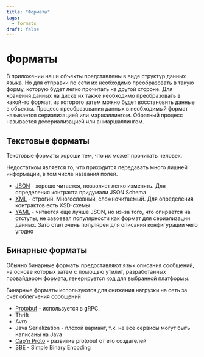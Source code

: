 ```yaml
---
title: "Форматы"
tags: 
  - formats
draft: false
---
```


# Форматы

В приложении наши объекты представлены в виде структур данных языка. 
Но для отправки по сети их необходимо преобразовать в такую форму, которую будет легко прочитать на другой стороне.
Для хранения данных на диске их также необходимо преобразовать в какой-то формат, из которого затем можно будет восстановить данные в объекты.
Процесс преобразования данных в необходимый формат называется сериализацией или маршаллингом. 
Обратный процесс называется десериализацией или анмаршаллингом.

## Текстовые форматы

Текстовые форматы хороши тем, что их может прочитать человек.

Недостатком является то, что приходится передавать много лишней информации, в том числе названия полей.

- [JSON](json.md) - хорошо читается, позволяет легко изменять. Для определения контракта придумали JSON Schema
- [XML](xml.md) - строгий. Многословный, сложночитаемый. Для определения контрактов есть XSD-схемы
- [YAML](yaml.md) - читается еще лучше JSON, но из-за того, что опирается на отступы, не завоевал популярности как формат для сериализации данных. Зато стал очень популярен для описания конфигурации чего угодно

## Бинарные форматы

Обычно бинарные форматы предоставляют язык описания сообщений, на основе которых затем с помощью утилит, разработанных провайдером формата, генерируется код для выбранной платформы.

Бинарные форматы используются для снижения нагрузки на сеть за счет облегчения сообщений

- [Protobuf](protobuf.md) - используется в gRPC.
- Thrift
- Avro
- Java Serialization - плохой вариант, т.к. не все сервисы могут быть написаны на Java
- [Cap'n Proto](https://capnproto.org/) - развитие protobuf от его создателей
- [SBE](https://github.com/real-logic/simple-binary-encoding) - Simple Binary Encoding